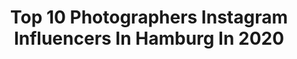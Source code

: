 ---
title: Top 10 Photographers Instagram Influencers In Hamburg In 2020
description: >-
  Find top photographers Instagram influencers in Hamburg in 2020. Most popular hashtags: #hamburg #photographer #germany #photography.
platform: Instagram
profiles:
  - username: "kostjaullmann_official"
    fullname: >-
      Kostja Ullmann 🌱
    location: "Germany"
    followers: 156177
    engagement: 512
    commentsToLikes: 0.010238
    avatar: "https://scontent-bos3-1.cdninstagram.com/v/t51.2885-19/s320x320/72270222_1012391752444475_1048814997750153216_n.jpg?_nc_ht=scontent-bos3-1.cdninstagram.com&_nc_ohc=iPD_-rGcPSEAX-a1q0p&oh=995e18af775b87310933502b071e07cf&oe=5EB99444"
    verified: true
    hashtags: "#loreal, #barbertalk, #gute, #asphaltb"
  - username: "ozgurmedia"
    fullname: >-
      Özgür-Media
    location: "Germany"
    followers: 47468
    engagement: 262
    commentsToLikes: 0.072666
    avatar: "https://scontent-lht6-1.cdninstagram.com/v/t51.2885-19/s320x320/51612999_657965957972102_4149901532877291520_n.jpg?_nc_ht=scontent-lht6-1.cdninstagram.com&_nc_ohc=hX2zqCoac5EAX8e7UPf&oh=78b2984f73821044c82e6a3886d2e238&oe=5EB9EF67"
    verified: false
    hashtags: "#queen, #blackandwhite, #fashion, #sunrise"
  - username: "jeelsphoto"
    fullname: >-
      Helmut Jeels
    location: "Germany"
    followers: 12803
    engagement: 580
    commentsToLikes: 0.035868
    avatar: "https://scontent-amt2-1.cdninstagram.com/v/t51.2885-19/1597558_759891460732951_2122486007_a.jpg?_nc_ht=scontent-amt2-1.cdninstagram.com&_nc_ohc=pZwBc2fmHGQAX-rAPp5&oh=690a3d50d8d2d0e29c4a6464a2602252&oe=5EBD0435"
    verified: false
    hashtags: "#jeansfashion, #bellyfree, #leatherleggings, #jeanslovers"
  - username: "carozenker"
    fullname: >-
      Caroline Zenker
    location: "Germany"
    followers: 12687
    engagement: 474
    commentsToLikes: 0.031079
    avatar: "https://scontent-ams4-1.cdninstagram.com/v/t51.2885-19/s320x320/55903528_304233276921408_2274769290194321408_n.jpg?_nc_ht=scontent-ams4-1.cdninstagram.com&_nc_ohc=u4jr3NixQYsAX8FrIvq&oh=18511db843e0cdf3dbfd29131a288e40&oe=5EBAA077"
    verified: false
    hashtags: "#gosee, #faceoftheday"
  - username: "michaelmelber.de"
    fullname: >-
      Jan Michael| Hamburg
    location: "Germany"
    followers: 4258
    engagement: 1731
    commentsToLikes: 0.111908
    avatar: "https://scontent-atl3-1.cdninstagram.com/v/t51.2885-19/s320x320/90090182_657648501731958_7739828596956463104_n.jpg?_nc_ht=scontent-atl3-1.cdninstagram.com&_nc_ohc=_PZ6NFYK3mwAX8Ykz6C&oh=3c690c63a27ac49f69ac1d5da12146e3&oe=5EBB9211"
    verified: false
    hashtags: "#hhliebe, #streetleaks, #igdarmstadt, #hamburgfotografiert"
  - username: "moin_und_meer"
    fullname: >-
      Julian Berengar
    location: "Germany"
    followers: 7194
    engagement: 716
    commentsToLikes: 0.041099
    avatar: "https://scontent-lht6-1.cdninstagram.com/v/t51.2885-19/s320x320/71224783_2915170768708665_9145849513544515584_n.jpg?_nc_ht=scontent-lht6-1.cdninstagram.com&_nc_ohc=Uv-paYVF4o4AX8jzY-K&oh=0066556ca2e21e3ac832b44169329cdf&oe=5EBA510E"
    verified: false
    hashtags: "#hello, #underwater, #husumerecken, #germantown"
  - username: "kristallkind_artist"
    fullname: >-
      Merle | Fantasy Fotografin
    location: "Germany"
    followers: 16209
    engagement: 622
    commentsToLikes: 0.025495
    avatar: "https://scontent-lhr8-1.cdninstagram.com/v/t51.2885-19/s320x320/88339074_135143997901486_8466659719115702272_n.jpg?_nc_ht=scontent-lhr8-1.cdninstagram.com&_nc_ohc=R46NDwu_seQAX9T6vHV&oh=e2cd9d598911046b9eed09af4f59a352&oe=5EBB649D"
    verified: false
    hashtags: "#flowers, #greyhair, #baroque, #elfia"
  - username: "tobinickel"
    fullname: >-
      TOBIAS NICKEL
    location: "Germany"
    followers: 2389
    engagement: 1651
    commentsToLikes: 0.040233
    avatar: "https://scontent-ams4-1.cdninstagram.com/v/t51.2885-19/s320x320/57156525_2085312028439822_2313661675053514752_n.jpg?_nc_ht=scontent-ams4-1.cdninstagram.com&_nc_ohc=S2lFiGnOhEEAX-_G6Zw&oh=0158b73c22dcdeab541740c283c67c6a&oe=5EB7C9C9"
    verified: false
    hashtags: "#quarantine, #rooms, #jordan, #lebenseinstellung"
  - username: "petraobermueller"
    fullname: >-
      Petra Obermueller
    location: "Germany"
    followers: 6600
    engagement: 165
    commentsToLikes: 0.024239
    avatar: "https://scontent-arn2-1.cdninstagram.com/v/t51.2885-19/s320x320/36909866_1302680516532366_9189823561974415360_n.jpg?_nc_ht=scontent-arn2-1.cdninstagram.com&_nc_ohc=3eudjCqS-7YAX8SZNLj&oh=8bd14cb9ce33d93169dee193afdd4411&oe=5EB93C16"
    verified: false
    hashtags: "#flashbackmonday, #kennystyles, #fashionphotographers, #kultmodels"
  - username: "julianessink"
    fullname: >-
      JULIAN ESSINK
    location: "Germany"
    followers: 5211
    engagement: 484
    commentsToLikes: 0.019271
    avatar: "https://scontent-ams4-1.cdninstagram.com/v/t51.2885-19/s320x320/75210472_1054780034854097_1283911027812990976_n.jpg?_nc_ht=scontent-ams4-1.cdninstagram.com&_nc_ohc=AUhNwHhxvwIAX8w-WHh&oh=9758e81d72ab4337505dc1dc90d04fc6&oe=5EB45499"
    verified: false
    hashtags: "#kodakultramax400, #t2, #contaxg1, #filmisnotdead"
---